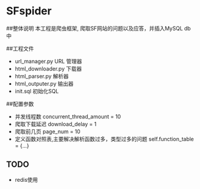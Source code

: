 # SFspider
##整体说明
本工程是爬虫框架, 爬取SF网站的问题以及应答，并插入MySQL db中

##工程文件
* url_manager.py
 URL 管理器
* html_downloader.py
 下载器
* html_parser.py
 解析器
* html_outputer.py
 输出器
* init.sql
初始化SQL

##配置参数
* 并发线程数
concurrent_thread_amount = 10
* 爬取下载延迟
download_delay = 1
* 爬取前几页
page_num = 10
* 定义函数对照表,主要解决解析函数过多，类型过多的问题
self.function_table = {...}

## TODO
* redis使用

